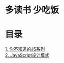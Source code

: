 # 多读书 少吃饭


# 目录

[1. 你不知道的JS系列](./你不知道的JS系列/README.mdown)</br>
[2. JavaScript设计模式](./JavaScript设计模式/README.md)</br>